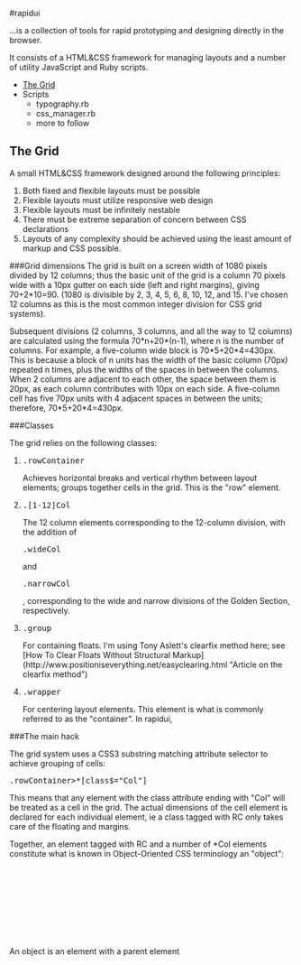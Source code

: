 #rapidui

&hellip;is a collection of tools for rapid prototyping and designing directly in the browser.

It consists of a HTML&CSS framework for managing layouts and a number of utility JavaScript and Ruby scripts.      

<ul>
    <li><a href="#grid">The Grid</a></li>
    <li>Scripts
        <ul>
            <li>typography.rb</li>
            <li>css_manager.rb</li>
            <li>more to follow</li>
        </ul>
    </li>
</ul>

<h2><a name="grid">The Grid</a></h2>
A small HTML&CSS framework designed around the following principles:

1. Both fixed and flexible layouts must be possible
2. Flexible layouts must utilize responsive web design
3. Flexible layouts must be infinitely nestable
4. There must be extreme separation of concern between CSS declarations
5. Layouts of any complexity should be achieved using the least amount of markup and CSS possible.

###Grid dimensions
The grid is built on a screen width of 1080 pixels divided by 12 columns;
thus the basic unit of the grid is a column 70 pixels wide with a 10px gutter on each side
(left and right margins), giving 70+2\*10=90. (1080 is divisible by 2, 3, 4, 5, 6, 8, 10, 12,
and 15. I've chosen 12 columns as this is the most common integer division for CSS grid systems).

Subsequent divisions (2 columns, 3 columns, and all the way to 12 columns) are calculated
using the formula 70\*n+20\*(n-1), where n is the number of columns. For example, a five-column
wide block is 70\*5+20\*4=430px. This is because a block of n units has the width of the basic
column (70px) repeated n times, plus the widths of the spaces in between the columns. When 2
columns are adjacent to each other, the space between them is 20px, as each column contributes
with 10px on each side. A five-column cell has five 70px units with 4 adjacent spaces in between
the units; therefore, 70\*5+20\*4=430px.

###Classes

The grid relies on the following classes:

<ol>
    <li>
        <pre>.rowContainer</pre>
        Achieves horizontal breaks and vertical rhythm between layout elements;
        groups together cells in the grid. This is the "row" element.
    </li>
    <li>
        <pre>.[1-12]Col</pre>
        The 12 column elements corresponding to the 12-column division, with the addition of
        <pre>.wideCol</pre> and <pre>.narrowCol</pre>, corresponding to the wide and narrow
        divisions of the Golden Section, respectively.
    </li>
    <li>
        <pre>.group</pre>
        For containing floats. I'm using Tony Aslett's clearfix method here; see
[How To Clear Floats Without Structural Markup](http://www.positioniseverything.net/easyclearing.html "Article on the clearfix method")
    </li>
    <li>
        <pre>.wrapper</pre>
        For centering layout elements. This element is what is commonly referred to as the "container". In rapidui,
    </li>
</ol>

###The main hack

The grid system uses a CSS3 substring matching attribute selector to achieve grouping of cells:
<pre>.rowContainer>*[class$="Col"]</pre>
This means that any element with the class attribute ending with "Col" will be treated as a cell
in the grid. The actual dimensions of the cell element is declared for each individual element,
ie a class tagged with RC only takes care of the floating and margins.

Together, an element tagged with RC and a number of *Col elements constitute what is known in Object-Oriented
CSS terminology an "object":

<pre>
    <div class="rowContainer">
        <div class=sixCol></div>
        <div class=sixCol></div>
    </div>
</pre>

An object is an element with a parent element

